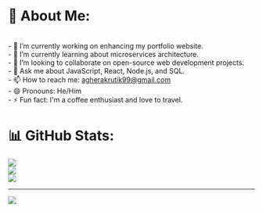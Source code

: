 # 💫 About Me:
<br>- 🔭 I’m currently working on enhancing my portfolio website.<br>- 🌱 I’m currently learning about microservices architecture.<br>- 👯 I’m looking to collaborate on open-source web development projects.<br>- 💬 Ask me about JavaScript, React, Node.js, and SQL.<br>- 📫 How to reach me: agherakrutik99@gmail.com<br>- 😄 Pronouns: He/Him<br>- ⚡ Fun fact: I'm a coffee enthusiast and love to travel.<br>

# 📊 GitHub Stats:
![](https://github-readme-stats.vercel.app/api?username=Krutik30&theme=vue-dark&hide_border=false&include_all_commits=false&count_private=false)<br/>
![](https://github-readme-streak-stats.herokuapp.com/?user=Krutik30&theme=vue-dark&hide_border=false)<br/>
![](https://github-readme-stats.vercel.app/api/top-langs/?username=Krutik30&theme=vue-dark&hide_border=false&include_all_commits=false&count_private=false&layout=compact)

---
[![](https://visitcount.itsvg.in/api?id=Krutik30&icon=0&color=0)](https://visitcount.itsvg.in)

<!-- Proudly created with GPRM ( https://gprm.itsvg.in ) -->

<!-- Proudly created with GPRM ( https://gprm.itsvg.in ) -->